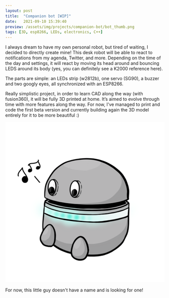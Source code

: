 ```yaml
---
layout: post
title:  "Companion bot [WIP]"
date:   2021-09-10 15:39:40
preview: /assets/img/projects/companion-bot/bot_thumb.png
tags: [3D, esp8266, LEDs, electronics, C++]
---
```



I always dream to have my own personal robot, but tired of waiting, I decided to directly create mine! This desk robot will be able to react to notifications from my agenda, Twitter, and more. Depending on the time of the day and settings, it will react by moving its head around and bouncing LEDS around its body (yes, you can definitely see a K2000 reference here).

The parts are simple: an LEDs strip (w2812b), one servo (SG90), a buzzer and two googly eyes, all synchronized with an ESP8266. 

Really simplistic project, in order to learn CAD along the way (with fusion360), it will be fully 3D printed at home. It’s aimed to evolve through time with more features along the way. For now, I've managed to print and code the first beta version and currently building again the 3D model entirely for it to be more beautiful :) 

![detailed drawing](/assets/img/projects/companion-bot/companion_bot_details.png)

For now, this little guy doesn't have a name and is looking for one!
